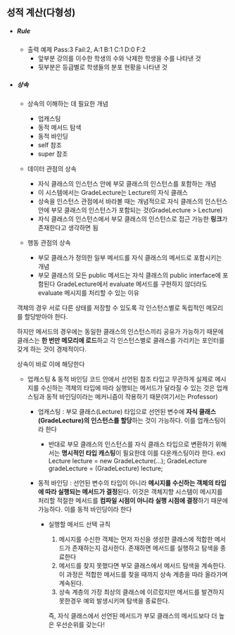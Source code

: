 ## 성적 계산(다형성)

- ##### Rule

  - 출력 예제 Pass:3 Fail:2, A:1 B:1 C:1 D:0 F:2
    - 앞부분 강의를 이수한 학생의 수와 낙제한 학생을 수를 나타낸 것
    - 뒷부분은 등급별로 학생들의 분포 현황을 나타낸 것



- ##### 상속

  - 상속의 이해하는 데 필요한 개념
    - 업캐스팅
    - 동적 메서드 탐색
    - 동적 바인딩
    - self 참조
    - super 참조

  

  - 데이터 관점의 상속

    - 자식 클래스의 인스턴스 안에 부모 클래스의 인스턴스를 포함하는 개념
    - 이 시스템에서는 GradeLecture는 Lecture의 자식 클래스
    - 상속을 인스턴스 관점에서 바라볼 때는 개념적으로 자식 클래스의 인스턴스 안에 부모 클래스의 인스턴스가 포함되는 것(GradeLecture > Lecture)
    - 자식 클래스의 인스턴스에서 부모 클래스의 인스턴스로 접근 가능한 **링크**가 존재한다고 생각하면 됨

    

  - 행동 관점의 상속

    - 부모 클래스가 정의한 일부 메서드를 자식 클래스의 메서드로 포함시키는 개념
    - 부모 클래스의 모든 public 메서드는 자식 클래스의 public interface에 포함된다
      GradeLecture에서 evaluate 메서드를 구현하지 않더라도 evaluate 메시지를 처리할 수 있는 이유

  

  객체의 경우 서로 다른 상태를 저장할 수 있도록 각 인스턴스별로 독립적인 메모리를 할당받아야 한다.

  하지만 메서드의 경우에는 동일한 클래스의 인스턴스끼리 공유가 가능하기 때문에 클래스는 **한 번만 메모리에 로드**하고 각 인스턴스별로 클래스를 가리키는 포인터를 갖게 하는 것이 경제적이다.

  상속이 바로 이에 해당한다

  

  - 업캐스팅 & 동적 바인딩
    코드 안에서 선언된 참조 타입고 무관하게 실제로 메시지를 수신하는 객체의 타입에 따라 실행되는 메서드가 달라질 수 있는 것은 업캐스팅과 동적 바인딩이라는 메커니즘이 작용하기 때문(여기서는 Professor)

    - 업캐스팅 : 부모 클래스(Lecture) 타입으로 선언된 변수에 **자식 클래스(GradeLecture)의 인스턴스를 할당**하는 것이 가능하다. 이를 업캐스팅이라 한다

      - 반대로 부모 클래스의 인스턴스를 자식 클래스 타입으로 변환하기 위해서는 **명시적인 타입 캐스팅**이 필요한데 이를 다운캐스팅이라 한다.
        ex) Lecture lecture = new GradeLecture(...);
              GradeLecture gradeLecture = (GradeLecture) lecture;

    - 동적 바인딩 : 선언된 변수의 타입이 아니라 **메시지를 수신하는 객체의 타입에 따라 실행되는 메서드가 결정**된다.
      이것은 객체지향 시스템이 메시지를 처리할 적절한 메서드를 **컴파일 시점이 아니라 실행 시점에 결정**하기 때문에 가능하다. 이를 동적 바인딩이라 한다

      - 실행할 메서드 선택 규칙

        1. 메시지를 수신한 객체는 먼저 자신을 생성한 클래스에 적합한 메서드가 존재하는지 검사한다. 존재하면 메서드를 실행하고 탐색을 종료한다 
        2. 메서드를 찾지 못했다면 부모 클래스에서 메서드 탐색을 계속한다. 이 과정은 적합한 메서드를 찾을 때까지 상속 계층을 따라 올라가며 계속된다.
        3. 상속 계층의 가장 최상의 클래스에 이르렀지만 메서드를 발견하지 못한경우 예외 발생시키며 탐색을 종료한다.

        즉, 자식 클래스에서 선언된 메서드가 부모 클래스의 메서드보다 더 높은 우선순위를 갖는다!

